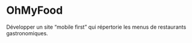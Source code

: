 # OhMyFood
Développer un site “mobile first” qui répertorie les menus de restaurants gastronomiques.
